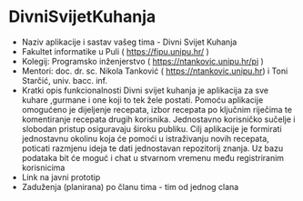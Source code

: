 # DivniSvijetKuhanja

- Naziv aplikacije i sastav vašeg tima - Divni Svijet Kuhanja
- Fakultet informatike u Puli ( https://fipu.unipu.hr/ ) 
- Kolegij: Programsko inženjerstvo ( https://ntankovic.unipu.hr/pi ) 
- Mentori: doc. dr. sc. Nikola Tanković ( https://ntankovic.unipu.hr) i Toni Starčić, univ. bacc. inf. 
- Kratki opis funkcionalnosti 
 Divni svijet kuhanja je aplikacija za sve kuhare ,gurmane i one koji to tek žele postati. Pomoću aplikacije omogućeno je dijeljenje recepata, izbor recepata po ključnim riječima   te komentiranje recepata drugih korisnika. Jednostavno korisničko sučelje i slobodan pristup osiguravaju široku publiku. Cilj aplikacije je formirati jednostavnu okolinu koja će   pomoći u istraživanju novih recepata, poticati razmjenu ideja te dati jednostavan repozitorij znanja. Uz bazu podataka bit će moguć i chat u stvarnom vremenu među registriranim   korisnicima
- Link na javni prototip 
- Zaduženja (planirana) po članu tima - tim od jednog clana 

